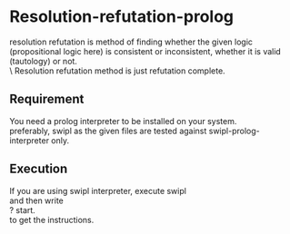 # Resolution-refutation-prolog
resolution refutation is method of finding whether the given logic (propositional logic here) is consistent or inconsistent, whether it is valid (tautology) or not.\
\ Resolution refutation method is just refutation complete.

## Requirement
You need a prolog interpreter to be installed on your system.\
preferably, swipl as the given files are tested against swipl-prolog-interpreter only.

##  Execution
If you are using swipl interpreter, execute swipl\
and then write\
? start.\
to get the instructions.
